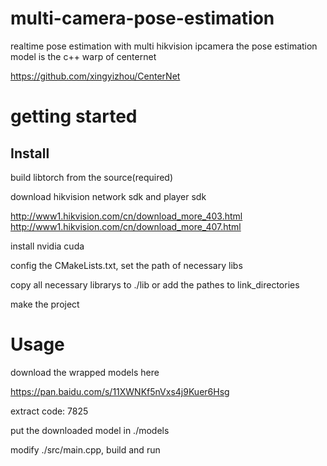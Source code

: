 # multi-camera-pose-estimation

realtime pose estimation with multi hikvision ipcamera
the pose estimation model is the c++ warp of centernet

https://github.com/xingyizhou/CenterNet

getting started
===============


Install
-------

build libtorch from the source(required)


download hikvision network sdk and player sdk

http://www1.hikvision.com/cn/download_more_403.html
http://www1.hikvision.com/cn/download_more_407.html


install nvidia cuda


config the CMakeLists.txt, set the path of necessary libs


copy all necessary librarys to ./lib or add the pathes to link_directories


make the project


Usage
=====

download the wrapped models here

https://pan.baidu.com/s/11XWNKf5nVxs4j9Kuer6Hsg

extract code: 7825

put the downloaded model in ./models

modify ./src/main.cpp, build and run

